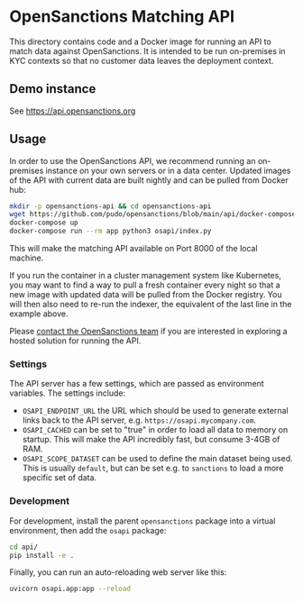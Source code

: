 # OpenSanctions Matching API

This directory contains code and a Docker image for running an API to match data against
OpenSanctions. It is intended to be run on-premises in KYC contexts so that no customer
data leaves the deployment context.

## Demo instance

See https://api.opensanctions.org 

## Usage

In order to use the OpenSanctions API, we recommend running an on-premises instance on your
own servers or in a data center. Updated images of the API with current data are built
nightly and can be pulled from Docker hub:

```bash
mkdir -p opensanctions-api && cd opensanctions-api
wget https://github.com/pudo/opensanctions/blob/main/api/docker-compose.yml
docker-compose up
docker-compose run --rm app python3 osapi/index.py
```

This will make the matching API available on Port 8000 of the local machine.

If you run the container in a cluster management system like Kubernetes, you may want to
find a way to pull a fresh container every night so that a new image with updated data
will be pulled from the Docker registry. You will then also need to re-run the indexer,
the equivalent of the last line in the example above.

Please [contact the OpenSanctions team](https://www.opensanctions.org/contact/) if you are interested in exploring a hosted solution for running the API.

### Settings

The API server has a few settings, which are passed as environment variables. The settings
include:

* ``OSAPI_ENDPOINT_URL`` the URL which should be used to generate external links back to
  the API server, e.g. ``https://osapi.mycompany.com``.
* ``OSAPI_CACHED`` can be set to "true" in order to load all data to memory on startup.
  This will make the API incredibly fast, but consume 3-4GB of RAM.
* ``OSAPI_SCOPE_DATASET`` can be used to define the main dataset being used. This is
  usually ``default``, but can be set e.g. to ``sanctions`` to load a more specific set
  of data.

### Development

For development, install the parent ``opensanctions`` package into a virtual environment,
then add the ``osapi`` package:

```bash
cd api/
pip install -e .
```

Finally, you can run an auto-reloading web server like this:

```bash
uvicorn osapi.app:app --reload
```
